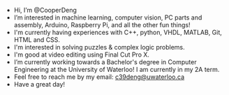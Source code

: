 -  Hi, I’m @CooperDeng
-  I’m interested in machine learning, computer vision, PC parts and assembly, Arduino, Raspberry Pi, and all the other fun things!
-  I'm currently having experiences with C++, python, VHDL, MATLAB, Git, HTML and CSS.
-  I'm interested in solving puzzles & complex logic problems.
-  I'm good at video editing using Final Cut Pro X.
-  I’m currently working towards a Bachelor's degree in Computer Engineering at the University of Waterloo! I am currently in my 2A term.
-  Feel free to reach me by my email: c39deng@uwaterloo.ca
-  Have a great day!
